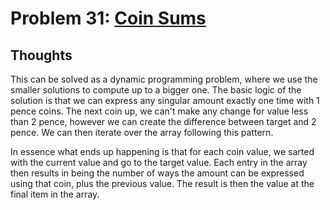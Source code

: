 # Problem 31: [Coin Sums](https://projecteuler.net/problem=31)

## Thoughts
This can be solved as a dynamic programming problem, where we use the smaller solutions to compute up to a bigger one. The basic logic of the solution is that we can express any singular amount exactly one time with 1 pence coins. The next coin up, we can't make any change for value less than 2 pence, however we can create the difference between target and 2 pence. We can then iterate over the array following this pattern.

In essence what ends up happening is that for each coin value, we sarted with the current value and go to the target value. Each entry in the array then results in being the number of ways the amount can be expressed using that coin, plus the previous value. The result is then the value at the final item in the array.